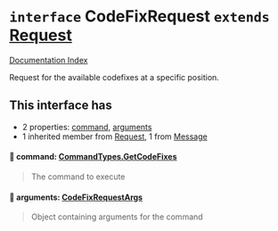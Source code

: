 # `interface` CodeFixRequest `extends` [Request](../interface.Request/README.md)

[Documentation Index](../README.md)

Request for the available codefixes at a specific position.

## This interface has

- 2 properties:
[command](#-command-commandtypesgetcodefixes),
[arguments](#-arguments-codefixrequestargs)
- 1 inherited member from [Request](../interface.Request/README.md), 1 from [Message](../interface.Message/README.md)


#### 📄 command: [CommandTypes.GetCodeFixes](../enum.CommandTypes/README.md#getcodefixes--getcodefixes)

> The command to execute



#### 📄 arguments: [CodeFixRequestArgs](../interface.CodeFixRequestArgs/README.md)

> Object containing arguments for the command



